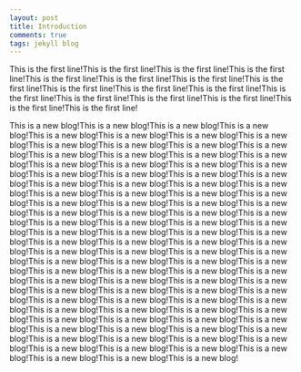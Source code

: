 ```yaml
---
layout: post
title: Introduction
comments: true
tags: jekyll blog
---
```



This is the first line!This is the first line!This is the first line!This is the first line!This is the first line!This is the first line!This is the first line!This is the first line!This is the first line!This is the first line!This is the first line!This is the first line!This is the first line!This is the first line!This is the first line!This is the first line!This is the first line!

This is a new blog!This is a new blog!This is a new blog!This is a new blog!This is a new blog!This is a new blog!This is a new blog!This is a new blog!This is a new blog!This is a new blog!This is a new blog!This is a new blog!This is a new blog!This is a new blog!This is a new blog!This is a new blog!This is a new blog!This is a new blog!This is a new blog!This is a new blog!This is a new blog!This is a new blog!This is a new blog!This is a new blog!This is a new blog!This is a new blog!This is a new blog!This is a new blog!This is a new blog!This is a new blog!This is a new blog!This is a new blog!This is a new blog!This is a new blog!This is a new blog!This is a new blog!This is a new blog!This is a new blog!This is a new blog!This is a new blog!This is a new blog!This is a new blog!This is a new blog!This is a new blog!This is a new blog!This is a new blog!This is a new blog!This is a new blog!This is a new blog!This is a new blog!This is a new blog!This is a new blog!This is a new blog!This is a new blog!This is a new blog!This is a new blog!This is a new blog!This is a new blog!This is a new blog!This is a new blog!This is a new blog!This is a new blog!This is a new blog!This is a new blog!This is a new blog!This is a new blog!This is a new blog!This is a new blog!This is a new blog!This is a new blog!This is a new blog!This is a new blog!This is a new blog!This is a new blog!This is a new blog!This is a new blog!This is a new blog!This is a new blog!This is a new blog!This is a new blog!This is a new blog!This is a new blog!This is a new blog!This is a new blog!This is a new blog!This is a new blog!This is a new blog!This is a new blog!This is a new blog!This is a new blog!This is a new blog!This is a new blog!This is a new blog!This is a new blog!This is a new blog!This is a new blog!This is a new blog!This is a new blog!This is a new blog!

